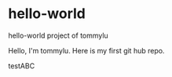 # hello-world
hello-world project of tommylu

Hello, I'm tommylu. Here is my first git hub repo.

testABC